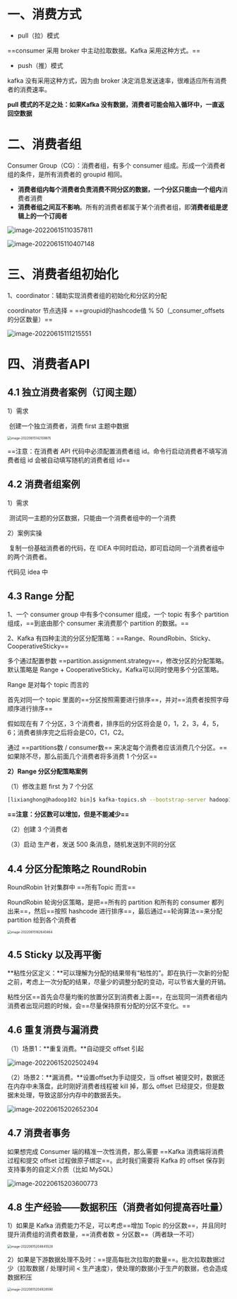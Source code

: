 # 一、消费方式

- pull（拉）模式

==consumer 采用 broker 中主动拉取数据。Kafka 采用这种方式。==

- push（推）模式

kafka 没有采用这种方式，因为由 broker 决定消息发送速率，很难适应所有消费者的消费速率。

**pull 模式的不足之处：如果Kafka 没有数据，消费者可能会陷入循环中，一直返回空数据**



# 二、消费者组

Consumer Group（CG）：消费者组，有多个 consumer 组成。形成一个消费者组的条件，是所有消费者的 groupid 相同。

- **消费者组内每个消费者负责消费不同分区的数据，一个分区只能由一个组内**消费者消费
- **消费者组之间互不影响**。所有的消费者都属于某个消费者组，即**消费者组是逻辑上的一个订阅者**

![image-20220615110357811](https://lixianghong.oss-cn-beijing.aliyuncs.com/typore/image-20220615110357811.png)

![image-20220615110407148](https://lixianghong.oss-cn-beijing.aliyuncs.com/typore/image-20220615110407148.png)



# 三、消费者组初始化

1、coordinator：辅助实现消费者组的初始化和分区的分配

coordinator 节点选择 = ==groupid的hashcode值 % 50（_consumer_offsets 的分区数量）==



![image-20220615111215551](https://lixianghong.oss-cn-beijing.aliyuncs.com/typore/image-20220615111215551.png)



# 四、消费者API

## 4.1 独立消费者案例（订阅主题）

1）需求

​	创建一个独立消费者，消费 first 主题中数据

<img src="https://lixianghong.oss-cn-beijing.aliyuncs.com/typore/image-20220615142108615.png" alt="image-20220615142108615" style="zoom:50%;" />

==注意：在消费者 API 代码中必须配置消费者组 id。命令行启动消费者不填写消费者组 id 会被自动填写随机的消费者组 id==

## 4.2 消费者组案例

1）需求

​	测试同一主题的分区数据，只能由一个消费者组中的一个消费

2）案例实操

​	复制一份基础消费者的代码，在 IDEA 中同时启动，即可启动同一个消费者组中的两个消费者。

代码见 idea 中



## 4.3 Range 分配

1、一个 consumer group  中有多个consumer 组成，一个 topic 有多个 partition 组成，==到底由那个 consumer 来消费那个 partition 的数据。==

2、Kafka 有四种主流的分区分配策略：==Range、RoundRobin、Sticky、CooperativeSticky==

多个通过配置参数 ==partition.assignment.strategy==，修改分区的分配策略。默认策略是 Range + CooperativeSticky。Kafka可以同时使用多个分区策略。

Range 是对每个 topic 而言的

首先对同一个 topic 里面的==分区按照需要进行排序==，并对==消费者按照字母顺序进行排序==

假如现在有 7 个分区，3 个消费者，排序后的分区将会是 0，1，2，3，4，5，6；消费者排序完之后将会是C0，C1，C2。

通过 ==partitions数 / consumer数== 来决定每个消费者应该消费几个分区。==如果除不尽，那么前面几个消费者将多消费 1 个分区==



**2）Range 分区分配策略案例**

（1）修改主题 first 为 7 个分区

```bash
[lixianghong@hadoop102 bin]$ kafka-topics.sh --bootstrap-server hadoop102:9092 --alter --topic first --partitions 7
```

**==注意：分区数可以增加，但是不能减少==**

（2）创建 3 个消费者

（3）启动 生产者，发送 500 条消息，随机发送到不同的分区



## 4.4 分区分配策略之 RoundRobin

RoundRobin 针对集群中 ==所有Topic 而言==

RoundRobin 轮询分区策略，是把==所有的 partition 和所有的 consumer 都列出来==，然后==按照 hashcode 进行排序==，最后通过==轮询算法==来分配 partition 给到各个消费者

<img src="https://lixianghong.oss-cn-beijing.aliyuncs.com/typore/image-20220615162640464.png" alt="image-20220615162640464" style="zoom:50%;" />



## 4.5 Sticky 以及再平衡

**粘性分区定义：**可以理解为分配的结果带有“粘性的”。即在执行一次新的分配之前，考虑上一次分配的结果，尽量少的调整分配的变动，可以节省大量的开销。

粘性分区==首先会尽量均衡的放置分区到消费者上面==，在出现同一消费者组内消费者出现问题的时候，会==尽量保持原有分配的分区不变化。==



## 4.6 重复消费与漏消费

（1）场景1：**重复消费。**自动提交 offset 引起

![image-20220615202502494](https://lixianghong.oss-cn-beijing.aliyuncs.com/typore/image-20220615202502494.png)

（2）场景2：**漏消费。**设置offset为手动提交，当 offset 被提交时，数据还在内存中未落盘，此时刚好消费者线程被 kill 掉，那么 offset 已经提交，但是数据未处理，导致这部分内存中的数据丢失。

![image-20220615202652304](https://lixianghong.oss-cn-beijing.aliyuncs.com/typore/image-20220615202652304.png)

## 4.7 消费者事务

如果想完成 Consumer 端的精准一次性消费，那么需要 ==Kafka 消费端将消费过程和提交 offset 过程做原子绑定==。此时我们需要将 Kafka 的 offset 保存到支持事务的自定义介质（比如 MySQL）

![image-20220615203600773](https://lixianghong.oss-cn-beijing.aliyuncs.com/typore/image-20220615203600773.png)



## 4.8 生产经验——数据积压（消费者如何提高吞吐量）

1）如果是 Kafka 消费能力不足，可以考虑==增加 Topic 的分区数==，并且同时提升消费组的消费者数量，==消费者数 = 分区数==（两者缺一不可）

<img src="https://lixianghong.oss-cn-beijing.aliyuncs.com/typore/image-20220615204645528.png" alt="image-20220615204645528" style="zoom:50%;" />

2）如果是下游数据处理不及时：==提高每批次拉取的数量==。批次拉取数据过少（拉取数据 / 处理时间 < 生产速度），使处理的数据小于生产的数据，也会造成数据积压

<img src="https://lixianghong.oss-cn-beijing.aliyuncs.com/typore/image-20220615204928590.png" alt="image-20220615204928590" style="zoom:50%;" />









